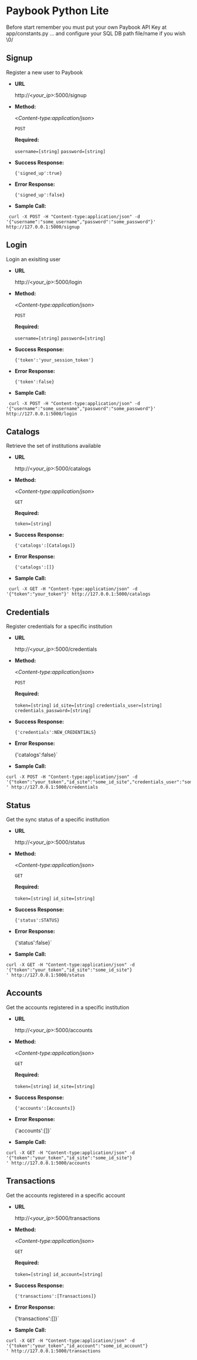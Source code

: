 
# Paybook Python Lite

Before start remember you must put your own Paybook API Key at app/constants.py ... and configure your SQL DB path file/name if you wish \0/

**Signup**
----
  Register a new user to Paybook

* **URL**

  http://<_your_ip_>:5000/signup

* **Method:**
  
  <_Content-type:application/json_>

  `POST` 

   **Required:**
 
   `username=[string]`
   `password=[string]`

* **Success Response:**
  
   `{'signed_up':true}`
 
* **Error Response:**
  
  `{'signed_up':false}`


* **Sample Call:**

 ```curl
  curl -X POST -H "Content-type:application/json" -d '{"username":"some_username","password":"some_password"}' http://127.0.0.1:5000/signup
  ```

**Login**
----
  Login an exisiting user

* **URL**

  http://<_your_ip_>:5000/login

* **Method:**
  
  <_Content-type:application/json_>

  `POST` 

   **Required:**
 
   `username=[string]`
   `password=[string]`

* **Success Response:**
  
   `{'token':'your_session_token'}`
 
* **Error Response:**
  
  `{'token':false}`


* **Sample Call:**

 ```curl
  curl -X POST -H "Content-type:application/json" -d '{"username":"some_username","password":"some_password"}' http://127.0.0.1:5000/login
  ```

**Catalogs**
----
  Retrieve the set of institutions available

* **URL**

  http://<_your_ip_>:5000/catalogs

* **Method:**
  
  <_Content-type:application/json_>

  `GET`

   **Required:**
 
   `token=[string]`

* **Success Response:**
  
   `{'catalogs':[Catalogs]}`
 
* **Error Response:**
  
  `{'catalogs':[]}`


* **Sample Call:**

 ```
  curl -X GET -H "Content-type:application/json" -d '{"token":"your_token"}' http://127.0.0.1:5000/catalogs
  ```

**Credentials**
----
  Register credentials for a specific institution

* **URL**

  http://<_your_ip_>:5000/credentials

* **Method:**
  
  <_Content-type:application/json_>

  `POST`

   **Required:**
 
   `token=[string]`
   `id_site=[string]`
   `credentials_user=[string]`
   `credentials_password=[string]`

* **Success Response:**
  
   `{'credentials':NEW_CREDENTIALS}`
 
* **Error Response:**
  
  {'catalogs':false}`


* **Sample Call:**

 ```
 curl -X POST -H "Content-type:application/json" -d '{"token":"your_token","id_site":"some_id_site","credentials_user":"some_credential","credentials_password":"some_password"}
' http://127.0.0.1:5000/credentials
  ```

**Status**
----
  Get the sync status of a specific institution

* **URL**

  http://<_your_ip_>:5000/status

* **Method:**
  
  <_Content-type:application/json_>

  `GET`

   **Required:**
 
   `token=[string]`
   `id_site=[string]`

* **Success Response:**
  
   `{'status':STATUS}`
 
* **Error Response:**
  
  {'status':false}`


* **Sample Call:**

 ```
curl -X GET -H "Content-type:application/json" -d '{"token":"your_token","id_site":"some_id_site"}
' http://127.0.0.1:5000/status
  ```
  
**Accounts**
----
  Get the accounts registered in a specific institution

* **URL**

  http://<_your_ip_>:5000/accounts

* **Method:**
  
  <_Content-type:application/json_>

  `GET`

   **Required:**
 
   `token=[string]`
   `id_site=[string]`

* **Success Response:**
  
   `{'accounts':[Accounts]}`
 
* **Error Response:**
  
  {'accounts':[]}`


* **Sample Call:**

 ```
curl -X GET -H "Content-type:application/json" -d '{"token":"your_token","id_site":"some_id_site"}
' http://127.0.0.1:5000/accounts
  ```
  
**Transactions**
----
  Get the accounts registered in a specific account

* **URL**

  http://<_your_ip_>:5000/transactions

* **Method:**
  
  <_Content-type:application/json_>

  `GET`

   **Required:**
 
   `token=[string]`
   `id_account=[string]`

* **Success Response:**
  
   `{'transactions':[Transactions]}`
 
* **Error Response:**
  
  {'transactions':[]}`


* **Sample Call:**

 ```
curl -X GET -H "Content-type:application/json" -d '{"token":"your_token","id_account":"some_id_account"}
' http://127.0.0.1:5000/transactions
  ```


